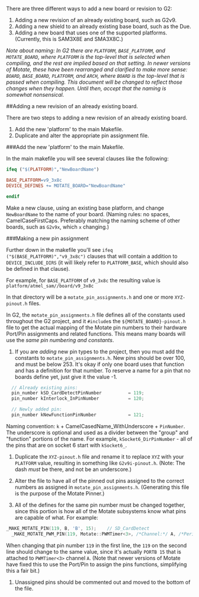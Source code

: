 There are three different ways to add a new board or revision to G2:

1. Adding a new revision of an already existing board, such as G2v9.
1. Adding a new shield to an already existing base board, such as the Due.
1. Adding a new board that uses one of the supported platforms. (Currently, this is SAM3X8E and SMA3X8C.)

_Note about naming: In G2 there are `PLATFORM`, `BASE_PLATFORM`, and `MOTATE_BOARD`,  where `PLATFORM` is the top-level that is selected when compiling, and the rest are implied based on that setting. In newer versions of Motate, these have been rearranged and clarified to make more sense: `BOARD`, `BASE_BOARD`, `PLATFORM`, and `ARCH`, where `BOARD` is the top-level that is passed when compiling. This document will be changed to reflect those changes when they happen. Until then, accept that the naming is somewhat nonsensical._

##Adding a new revision of an already existing board.

There are two steps to adding a new revision of an already existing board.

1. Add the new 'platform' to the main Makefile.
1. Duplicate and alter the appropriate pin assignment file.

###Add the new 'platform' to the main Makefile.

In the main makefile you will see several clauses like the following:

  ```makefile
  ifeq ("$(PLATFORM)","NewBoardName")
  
  BASE_PLATFORM=v9_3x8c
  DEVICE_DEFINES += MOTATE_BOARD="NewBoardName"
  
  endif
  ```

Make a new clause, using an existing base platform, and change `NewBoardName` to the name of your board. (Naming rules: no spaces, CamelCaseFirstCaps. Preferably matching the naming scheme of other boards, such as `G2v9x`, which `x` changing.)

###Making a new pin assignment

Further down in the makefile you'll see `ifeq ("$(BASE_PLATFORM)","v9_3x8c")` clauses that will contain a addition to `DEVICE_INCLUDE_DIRS` (it will likely refer to `PLATFORM_BASE`, which should also be defined in that clause).

For example, for `BASE_PLATFORM` of `v9_3x8c` the resulting value is `platform/atmel_sam//board/v9_3x8c`

In that directory will be a `motate_pin_assignments.h` and one or more `XYZ-pinout.h` files.

In G2, the `motate_pin_assignments.h` file defines all of the constants used throughout the G2 project, and it `#include`s the `${MOTATE_BOARD}-pinout.h` file to get the actual mapping of the Motate pin numbers to their hardware Port/Pin assignments and related functions. This means many boards will use the *same pin numbering and constants*.

1. If you are *adding* new pin types to the project, then you must add the constants to `motate_pin_assignments.h`. New pins should be over 100, and must be below 253. It's okay if only one board uses that function and has a definition for that number. To reserve a name for a pin that no boards define yet, just give it the value -1.

  ```c++
    // Already existing pins:
    pin_number kSD_CardDetectPinNumber          = 119;
    pin_number kInterlock_InPinNumber           = 120;

    // Newly added pin:
    pin_number kNewFunctionPinNumber            = 121;
 ```

  Naming convention: `k` + CamelCasedName_WithUnderscore + `PinNumber`. The underscore is optional and used as a divider between the "group" and "function" portions of the name. For example, `kSocket6_DirPinNumber` - all of the pins that are on socket 6 start with `kSocket6_`.

1. Duplicate the `XYZ-pinout.h` file and rename it to replace `XYZ` with your `PLATFORM` value, resulting in something like `G2v9i-pinout.h`. (Note: The dash *must* be there, and not be an underscore.)

1. Alter the file to have all of the pinned out pins assigned to the correct numbers as assigned in `motate_pin_assignments.h`. (Generating this file is the purpose of the Motate Pinner.)

1. All of the defines for the same pin number must be changed together, since this portion is how all of the Motate subsystems know what pins are capable of what. For example:

  ```c++
  _MAKE_MOTATE_PIN(119, B, 'B', 15);	// SD_CardDetect
    _MAKE_MOTATE_PWM_PIN(119, Motate::PWMTimer<3>, /*Channel:*/ A, /*Peripheral:*/ B, /*Inverted:*/ true); // INVERTED!
  ```

  When changing that pin number `119` in the first line, the `119` on the second line should change to the same value, since it's actually `PORTB 15` that is attached to `PWMTimer<3>` channel `A`. (Note that newer versions of Motate have fixed this to use the Port/Pin to assign the pins functions, simplifying this a fair bit.)

1.  Unassigned pins should be commented out and moved to the bottom of the file.

